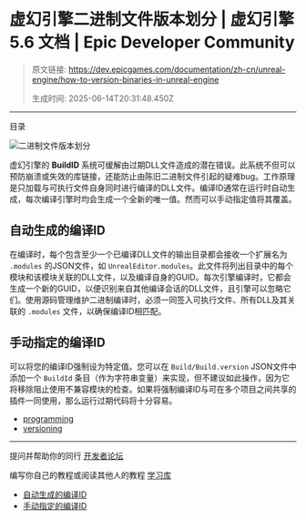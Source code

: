 # 虚幻引擎二进制文件版本划分 | 虚幻引擎 5.6 文档 | Epic Developer Community

> 原文链接: https://dev.epicgames.com/documentation/zh-cn/unreal-engine/how-to-version-binaries-in-unreal-engine
> 
> 生成时间: 2025-06-14T20:31:48.450Z

---

目录

![二进制文件版本划分](https://dev.epicgames.com/community/api/documentation/image/fd93ebec-5024-4037-9258-0bd2454ff787?resizing_type=fill&width=1920&height=335)

虚幻引擎的 **BuildID** 系统可缓解由过期DLL文件造成的潜在错误。此系统不但可以预防崩溃或失效的库链接，还能防止由陈旧二进制文件引起的疑难bug。工作原理是只加载与可执行文件自身同时进行编译的DLL文件。编译ID通常在运行时自动生成，每次编译引擎时均会生成一个全新的唯一值。然而可以手动指定值将其覆盖。

## 自动生成的编译ID

在编译时，每个包含至少一个已编译DLL文件的输出目录都会接收一个扩展名为 `.modules` 的JSON文件，如 `UnrealEditor.modules`。此文件将列出目录中的每个模块和该模块关联的DLL文件，以及编译自身的GUID。每次引擎编译时，它都会生成一个新的GUID，以便识别来自其他编译会话的DLL文件，且引擎可以忽略它们。使用源码管理维护二进制编译时，必须一同签入可执行文件、所有DLL及其关联的 `.modules` 文件，以确保编译ID相匹配。

## 手动指定的编译ID

可以将您的编译ID强制设为特定值。您可以在 `Build/Build.version` JSON文件中添加一个 `BuildId` 条目（作为字符串变量）来实现，但不建议如此操作，因为它将移除阻止使用不兼容模块的检查。如果将强制编译ID与可在多个项目之间共享的插件一同使用，那么运行过期代码将十分容易。

-   [programming](https://dev.epicgames.com/community/search?query=programming)
-   [versioning](https://dev.epicgames.com/community/search?query=versioning)

* * *

提问并帮助你的同行 [开发者论坛](https://forums.unrealengine.com/categories?tag=unreal-engine)

编写你自己的教程或阅读其他人的教程 [学习库](https://dev.epicgames.com/community/unreal-engine/learning)

-   [自动生成的编译ID](/documentation/zh-cn/unreal-engine/how-to-version-binaries-in-unreal-engine#%E8%87%AA%E5%8A%A8%E7%94%9F%E6%88%90%E7%9A%84%E7%BC%96%E8%AF%91id)
-   [手动指定的编译ID](/documentation/zh-cn/unreal-engine/how-to-version-binaries-in-unreal-engine#%E6%89%8B%E5%8A%A8%E6%8C%87%E5%AE%9A%E7%9A%84%E7%BC%96%E8%AF%91id)
